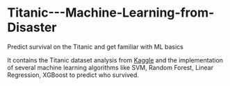 # Titanic---Machine-Learning-from-Disaster
Predict survival on the Titanic and get familiar with ML basics

It contains the Titanic dataset analysis from [Kaggle](https://www.kaggle.com/competitions/titanic) and the implementation of several machine learning algorithms like SVM, Random Forest, Linear Regression, XGBoost to predict who survived.
